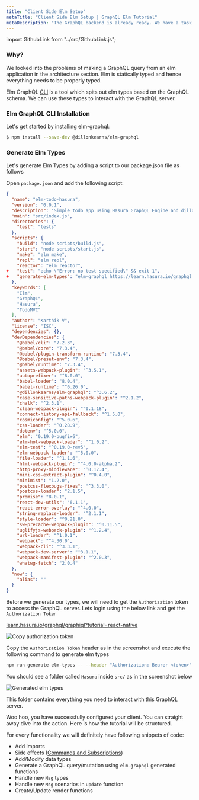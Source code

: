 ```yaml
---
title: "Client Side Elm Setup"
metaTitle: "Client Side Elm Setup | GraphQL Elm Tutorial"
metaDescription: "The GraphQL backend is already ready. We have a task to setup our client side, autogenerate Elm Types for the GraphQL Schema"
---
```


import GithubLink from "../src/GithubLink.js";

### Why?

We looked into the problems of making a GraphQL query from an elm application in the architecture section. Elm is statically typed and hence everything needs to be properly typed. 

Elm GraphQL [CLI](https://www.npmjs.com/package/@dillonkearns/elm-graphql#setup) is a tool which spits out elm types based on the GraphQL schema. We can use these types to interact with the GraphQL server.

### Elm GraphQL CLI Installation
Let's get started by installing elm-graphql:

```bash
$ npm install --save-dev @dillonkearns/elm-graphql
```

### Generate Elm Types
Let's generate Elm Types by adding a script to our package.json file as follows

Open `package.json` and add the following script:

<GithubLink link="https://github.com/hasura/graphql-engine/blob/master/community/learn/graphql-tutorials/tutorials/elm-graphql/app-final/package.json" text="package.json" />

```json
{
  "name": "elm-todo-hasura",
  "version": "0.0.1",
  "description": "Simple todo app using Hasura GraphQL Engine and dillonkearns/elm-graphql",
  "main": "src/index.js",
  "directories": {
    "test": "tests"
  },
  "scripts": {
    "build": "node scripts/build.js",
    "start": "node scripts/start.js",
    "make": "elm make",
    "repl": "elm repl",
    "reactor": "elm reactor",
+   "test": "echo \"Error: no test specified\" && exit 1",
+   "generate-elm-types": "elm-graphql https://learn.hasura.io/graphql --base Hasura"
  },
  "keywords": [
    "Elm",
    "GraphQL",
    "Hasura",
    "TodoMVC"
  ],
  "author": "Karthik V",
  "license": "ISC",
  "dependencies": {},
  "devDependencies": {
    "@babel/cli": "7.2.3",
    "@babel/core": "7.3.4",
    "@babel/plugin-transform-runtime": "7.3.4",
    "@babel/preset-env": "7.3.4",
    "@babel/runtime": "7.3.4",
    "assets-webpack-plugin": "^3.5.1",
    "autoprefixer": "^8.0.0",
    "babel-loader": "8.0.4",
    "babel-runtime": "^6.26.0",
    "@dillonkearns/elm-graphql": "^3.6.2",
    "case-sensitive-paths-webpack-plugin": "^2.1.2",
    "chalk": "^2.3.1",
    "clean-webpack-plugin": "^0.1.18",
    "connect-history-api-fallback": "^1.5.0",
    "cosmiconfig": "^5.0.6",
    "css-loader": "^0.28.9",
    "dotenv": "^5.0.0",
    "elm": "0.19.0-bugfix6",
    "elm-hot-webpack-loader": "^1.0.2",
    "elm-test": "^0.19.0-rev5",
    "elm-webpack-loader": "^5.0.0",
    "file-loader": "^1.1.6",
    "html-webpack-plugin": "^4.0.0-alpha.2",
    "http-proxy-middleware": "^0.17.4",
    "mini-css-extract-plugin": "^0.4.0",
    "minimist": "1.2.0",
    "postcss-flexbugs-fixes": "^3.3.0",
    "postcss-loader": "2.1.5",
    "promise": "8.0.1",
    "react-dev-utils": "6.1.1",
    "react-error-overlay": "^4.0.0",
    "string-replace-loader": "^2.1.1",
    "style-loader": "^0.21.0",
    "sw-precache-webpack-plugin": "^0.11.5",
    "uglifyjs-webpack-plugin": "^1.2.4",
    "url-loader": "^1.0.1",
    "webpack": "^4.30.0",
    "webpack-cli": "^3.3.1",
    "webpack-dev-server": "^3.1.1",
    "webpack-manifest-plugin": "^2.0.3",
    "whatwg-fetch": "2.0.4"
  },
  "now": {
    "alias": ""
  }
}

```

Before we generate our types, we will need to get the `Authorization` token to access the GraphQL server. Lets login using the below link and get the `Authorization Token`

[learn.hasura.io/graphql/graphiql?tutorial=react-native](https://learn.hasura.io/graphql/graphiql?tutorial=react-native)

![Copy authorization token](https://graphql-engine-cdn.hasura.io/learn-hasura/assets/graphql-elm/CopyAuthorizationToken.jpg)

Copy the `Authorization Token` header as in the screenshot and execute the following command to generate elm types

```bash
npm run generate-elm-types -- --header "Authorization: Bearer <token>"
```

You should see a folder called `Hasura` inside `src/` as in the screenshot below

![Generated elm types](https://graphql-engine-cdn.hasura.io/learn-hasura/assets/graphql-elm/GeneratedTypes.jpg)

This folder contains everything you need to interact with this GraphQL server.

Woo hoo, you have successfully configured your client. You can straight away dive into the action. Here is how the tutorial will be structured. 

For every functionality we will definitely have following snippets of code:

  - Add imports
  - Side effects ([Commands and Subscriptions](https://guide.elm-lang.org/effects/))
  - Add/Modify data types 
  - Generate a GraphQL query/mutation using `elm-graphql` generated functions
  - Handle new `Msg` types
  - Handle new `Msg` scenarios in `update` function
  - Create/Update render functions
